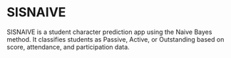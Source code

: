 # SISNAIVE
SISNAIVE is a student character prediction app using the Naive Bayes method. It classifies students as Passive, Active, or Outstanding based on score, attendance, and participation data.

